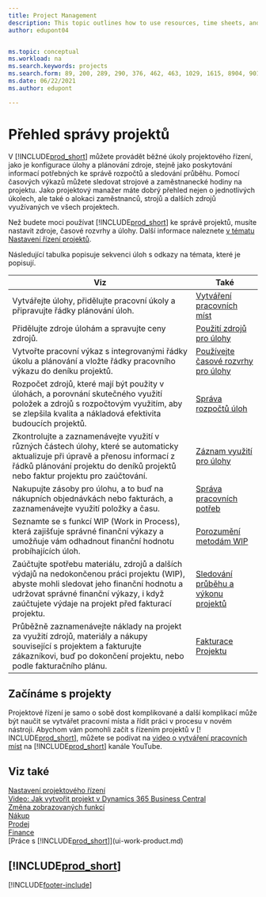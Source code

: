 ```yaml
---
title: Project Management
description: This topic outlines how to use resources, time sheets, and jobs to manage projects and their budgets.
author: edupont04


ms.topic: conceptual
ms.workload: na
ms.search.keywords: projects
ms.search.form: 89, 200, 289, 290, 376, 462, 463, 1029, 1615, 8904, 9014, 9015
ms.date: 06/22/2021
ms.author: edupont

---
```

# Přehled správy projektů

V [!INCLUDE[prod_short](includes/prod_short.md)] můžete provádět běžné úkoly projektového řízení, jako je konfigurace úlohy a plánování zdroje, stejně jako poskytování informací potřebných ke správě rozpočtů a sledování průběhu. Pomocí časových výkazů můžete sledovat strojové a zaměstnanecké hodiny na projektu. Jako projektový manažer máte dobrý přehled nejen o jednotlivých úkolech, ale také o alokaci zaměstnanců, strojů a dalších zdrojů využívaných ve všech projektech.

Než budete moci používat [!INCLUDE[prod_short](includes/prod_short.md)] ke správě projektů, musíte nastavit zdroje, časové rozvrhy a úlohy. Další informace naleznete [v tématu Nastavení řízení projektů](projects-setup-projects.md).

Následující tabulka popisuje sekvenci úloh s odkazy na témata, které je popisují.

| Viz | Také |
| --- | --- |
| Vytvářejte úlohy, přidělujte pracovní úkoly a připravujte řádky plánování úloh. | [Vytváření pracovních míst](projects-how-create-jobs.md) |
| Přidělujte zdroje úlohám a spravujte ceny zdrojů. | [Použití zdrojů pro úlohy](projects-how-use-resources.md) |
| Vytvořte pracovní výkaz s integrovanými řádky úkolu a plánování a vložte řádky pracovního výkazu do deníku projektů. | [Používejte časové rozvrhy pro úlohy](projects-how-use-time-sheets.md) |
| Rozpočet zdrojů, které mají být použity v úlohách, a porovnání skutečného využití položek a zdrojů s rozpočtovým využitím, aby se zlepšila kvalita a nákladová efektivita budoucích projektů. | [Správa rozpočtů úloh](projects-how-manage-budgets.md) |
| Zkontrolujte a zaznamenávejte využití v různých částech úlohy, které se automaticky aktualizuje při úpravě a přenosu informací z řádků plánování projektu do deníků projektů nebo faktur projektu pro zaúčtování. | [Záznam využití pro úlohy](projects-how-record-job-usage.md) |
| Nakupujte zásoby pro úlohu, a to buď na nákupních objednávkách nebo fakturách, a zaznamenávejte využití položky a času. | [Správa pracovních potřeb](projects-how-manage-project-supplies.md) |
| Seznamte se s funkcí WIP (Work in Process), která zajišťuje správné finanční výkazy a umožňuje vám odhadnout finanční hodnotu probíhajících úloh. | [Porozumění metodám WIP](projects-understanding-wip.md) |
| Zaúčtujte spotřebu materiálu, zdrojů a dalších výdajů na nedokončenou práci projektu (WIP), abyste mohli sledovat jeho finanční hodnotu a udržovat správné finanční výkazy, i když zaúčtujete výdaje na projekt před fakturací projektu. | [Sledování průběhu a výkonu projektů](projects-how-monitor-progress-performance.md) |
| Průběžně zaznamenávejte náklady na projekt za využití zdrojů, materiály a nákupy související s projektem a fakturujte zákazníkovi, buď po dokončení projektu, nebo podle fakturačního plánu. | [Fakturace Projektu](projects-how-invoice-jobs.md) |

## Začínáme s projekty

Projektové řízení je samo o sobě dost komplikované a další komplikací může být naučit se vytvářet pracovní místa a řídit práci v procesu v novém nástroji. Abychom vám pomohli začít s řízením projektů v [! INCLUDE[prod_short](includes/prod_short.md)], můžete se podívat na [video o vytváření pracovních míst](https://www.youtube.com/watch?v=VqaPWr7BWmw) na [!INCLUDE[prod_short](includes/prod_short.md)] kanále YouTube.

## Viz také

[Nastavení projektového řízení](projects-setup-projects.md)    
[Video: Jak vytvořit projekt v Dynamics 365 Business Central](https://www.youtube.com/watch?v=VqaPWr7BWmw)    
[Změna zobrazovaných funkcí](ui-experiences.md)    
[Nákup](purchasing-manage-purchasing.md)    
[Prodej](sales-manage-sales.md)    
[Finance](finance.md)    
[Práce s [!INCLUDE[prod_short](includes/prod_short.md)]](ui-work-product.md)

## [!INCLUDE[prod_short](includes/free_trial_md.md)]


[!INCLUDE[footer-include](includes/footer-banner.md)]